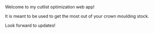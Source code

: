 Welcome to my cutlist optimization web app!

It is meant to be used to get the most out of your crown moulding stock. 

Look forward to updates!
